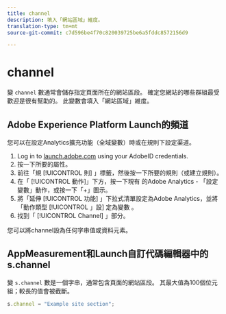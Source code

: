 ```yaml
---
title: channel
description: 填入「網站區域」維度。
translation-type: tm+mt
source-git-commit: c7d596be4f70c820039725be6a5fddc8572156d9

---
```



# channel

變 `channel` 數通常會儲存指定頁面所在的網站區段。 確定您網站的哪些群組最受歡迎是很有幫助的。 此變數會填入「網站區域」維度。

## Adobe Experience Platform Launch的頻道

您可以在設定Analytics擴充功能（全域變數）時或在規則下設定渠道。

1. Log in to [launch.adobe.com](https://launch.adobe.com) using your AdobeID credentials.
2. 按一下所要的屬性。
3. 前往「規 [!UICONTROL 則] 」標籤，然後按一下所要的規則（或建立規則）。
4. 在「 [!UICONTROL 動作]」下方，按一下現有  的Adobe Analytics - 「設定變數」動作，或按一下「+」圖示。
5. 將「延伸 [!UICONTROL 功能] 」下拉式清單設定為Adobe Analytics，並將「動作類型 [!UICONTROL 」設] 定為變數 。
6. 找到「 [!UICONTROL Channel] 」部分。

您可以將channel設為任何字串值或資料元素。

## AppMeasurement和Launch自訂代碼編輯器中的s.channel

變 `s.channel` 數是一個字串，通常包含頁面的網站區段。 其最大值為100個位元組；較長的值會被截斷。

```js
s.channel = "Example site section";
```
